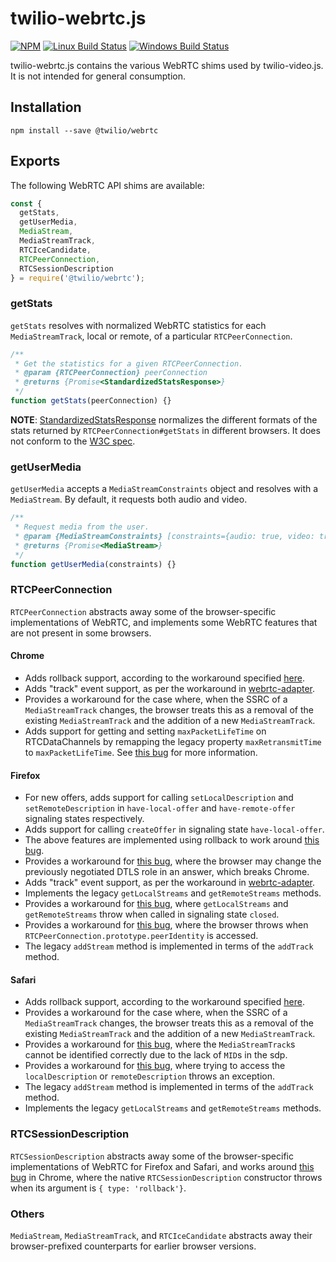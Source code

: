 twilio-webrtc.js
================

[![NPM](https://img.shields.io/npm/v/%40twilio/webrtc.svg)](https://www.npmjs.com/package/%40twilio/webrtc) [![Linux Build Status](https://travis-ci.org/twilio/twilio-webrtc.js.svg?branch=master)](https://travis-ci.org/twilio/twilio-webrtc.js) [![Windows Build Status](https://ci.appveyor.com/api/projects/status/u1fh0qnql1a4shuc/branch/master?svg=true)](https://ci.appveyor.com/project/markandrus/twilio-webrtc-js/branch/master)

twilio-webrtc.js contains the various WebRTC shims used by twilio-video.js.
It is not intended for general consumption.

## Installation

```
npm install --save @twilio/webrtc
```

## Exports

The following WebRTC API shims are available:

```javascript
const {
  getStats,
  getUserMedia,
  MediaStream,
  MediaStreamTrack,
  RTCIceCandidate,
  RTCPeerConnection,
  RTCSessionDescription
} = require('@twilio/webrtc');
```

### getStats

`getStats` resolves with normalized WebRTC statistics for each
`MediaStreamTrack`, local or remote, of a particular `RTCPeerConnection`.

```javascript
/**
 * Get the statistics for a given RTCPeerConnection.
 * @param {RTCPeerConnection} peerConnection
 * @returns {Promise<StandardizedStatsResponse>}
 */
function getStats(peerConnection) {}
```

__NOTE__: [StandardizedStatsResponse](https://github.com/twilio/twilio-webrtc.js/blob/master/lib/getstats.js#L299)
normalizes the different formats of the stats returned by `RTCPeerConnection#getStats` in different
browsers. It does not conform to the [W3C spec](https://www.w3.org/TR/webrtc-stats/).

### getUserMedia

`getUserMedia` accepts a `MediaStreamConstraints` object and resolves
with a `MediaStream`. By default, it requests both audio and video.

```javascript
/**
 * Request media from the user.
 * @param {MediaStreamConstraints} [constraints={audio: true, video: true}]
 * @returns {Promise<MediaStream>}
 */
function getUserMedia(constraints) {}
```

### RTCPeerConnection

`RTCPeerConnection` abstracts away some of the browser-specific implementations
of WebRTC, and implements some WebRTC features that are not present in some
browsers.

#### Chrome
* Adds rollback support, according to the workaround specified [here](https://bugs.chromium.org/p/webrtc/issues/detail?id=5738#c3).
* Adds "track" event support, as per the workaround in [webrtc-adapter](https://github.com/webrtc/adapter/blob/master/src/js/chrome/chrome_shim.js#L19).
* Provides a workaround for the case where, when the SSRC of a `MediaStreamTrack` changes, the
  browser treats this as a removal of the existing `MediaStreamTrack` and the addition of a new
  `MediaStreamTrack`.
* Adds support for getting and setting `maxPacketLifeTime` on RTCDataChannels by
  remapping the legacy property `maxRetransmitTime` to `maxPacketLifeTime`. See
  [this bug](https://bugs.chromium.org/p/chromium/issues/detail?id=696681) for
  more information.

#### Firefox
* For new offers, adds support for calling `setLocalDescription` and `setRemoteDescription` in
  `have-local-offer` and `have-remote-offer` signaling states respectively.
* Adds support for calling `createOffer` in signaling state `have-local-offer`.
* The above features are implemented using rollback to work around [this bug](https://bugzilla.mozilla.org/show_bug.cgi?id=1072388).
* Provides a workaround for [this bug](https://bugzilla.mozilla.org/show_bug.cgi?id=1240897), where the browser may
  change the previously negotiated DTLS role in an answer, which breaks Chrome.
* Adds "track" event support, as per the workaround in [webrtc-adapter](https://github.com/webrtc/adapter/blob/master/src/js/firefox/firefox_shim.js#L14).
* Implements the legacy `getLocalStreams` and `getRemoteStreams` methods.
* Provides a workaround for [this bug](https://bugzilla.mozilla.org/show_bug.cgi?id=1154084),
  where `getLocalStreams` and `getRemoteStreams` throw when called in signaling state `closed`.
* Provides a workaround for [this bug](https://bugzilla.mozilla.org/show_bug.cgi?id=1363815),
  where the browser throws when `RTCPeerConnection.prototype.peerIdentity` is accessed.
* The legacy `addStream` method is implemented in terms of the `addTrack` method.

#### Safari
* Adds rollback support, according to the workaround specified [here](https://bugs.chromium.org/p/webrtc/issues/detail?id=5738#c3).
* Provides a workaround for the case where, when the SSRC of a `MediaStreamTrack` changes, the
  browser treats this as a removal of the existing `MediaStreamTrack` and the addition of a new
  `MediaStreamTrack`.
* Provides a workaround for [this bug](https://bugs.webkit.org/show_bug.cgi?id=174519), where
  the `MediaStreamTrack`s cannot be identified correctly due to the lack of `MID`s in the sdp.
* Provides a workaround for [this bug](https://bugs.webkit.org/show_bug.cgi?id=174323), where
  trying to access the `localDescription` or `remoteDescription` throws an exception.
* The legacy `addStream` method is implemented in terms of the `addTrack` method.
* Implements the legacy `getLocalStreams` and `getRemoteStreams` methods.

### RTCSessionDescription

`RTCSessionDescription` abstracts away some of the browser-specific implementations
of WebRTC for Firefox and Safari, and works around [this bug](https://bugs.chromium.org/p/webrtc/issues/detail?id=4676)
in Chrome, where the native `RTCSessionDescription` constructor throws when its argument is
`{ type: 'rollback'}`.

### Others

`MediaStream`, `MediaStreamTrack`, and `RTCIceCandidate` abstracts away their
browser-prefixed counterparts for earlier browser versions.
